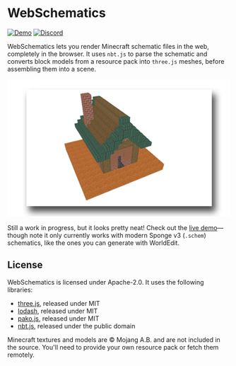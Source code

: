 # WebSchematics
[![Demo](https://img.shields.io/github/deployments/WiIIiam278/WebSchematics/github-pages?color=00fb9a&label=demo&logo=github)](https://wiiiiam278.github.io/WebSchematics/)
[![Discord](https://img.shields.io/discord/818135932103557162.svg?label=&logo=discord&logoColor=fff&color=7389D8&labelColor=6A7EC2)](https://discord.gg/tVYhJfyDWG)

WebSchematics lets you render Minecraft schematic files in the web, completely in the browser. It uses `nbt.js` to parse the schematic and converts block models from a resource pack into `three.js` meshes, before assembling them into a scene.

![Demo screenshot](images/demo-screenshot.png)

Still a work in progress, but it looks pretty neat! Check out the [live demo](https://wiiiiam278.github.io/WebSchematics/)—though note it only currently works with modern Sponge v3 (`.schem`) schematics, like the ones you can generate with WorldEdit.

## License
WebSchematics is licensed under Apache-2.0. It uses the following libraries:
* [three.js](https://github.com/mrdoob/three.js/), released under MIT
* [lodash](https://github.com/lodash/lodash), released under MIT
* [pako.js](https://github.com/nodeca/pako), released under MIT
* [nbt.js](https://github.com/sjmulder/nbt-js), released under the public domain

Minecraft textures and models are &copy; Mojang A.B. and are not included in the source. You'll need to provide your own resource pack or fetch them remotely.